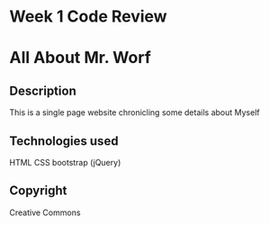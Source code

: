 # Week 1 Code Review

# All About Mr. Worf

## Description

This is a single page website chronicling some details about Myself

## Technologies used

HTML
CSS
bootstrap (jQuery)

## Copyright

Creative Commons
